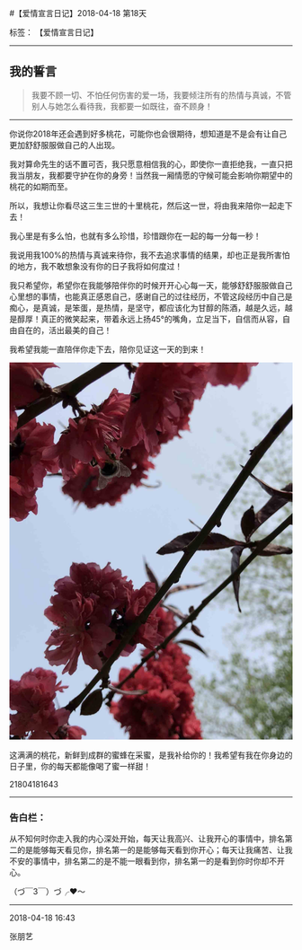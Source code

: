 ﻿#【爱情宣言日记】2018-04-18 第18天

标签： 【爱情宣言日记】

---

## 我的誓言


> 我要不顾一切、不怕任何伤害的爱一场，我要倾注所有的热情与真诚，不管别人与她怎么看待我，我都要一如既往，奋不顾身！


---


你说你2018年还会遇到好多桃花，可能你也会很期待，想知道是不是会有让自己更加舒舒服服做自己的人出现。

我对算命先生的话不置可否，我只愿意相信我的心，即使你一直拒绝我，一直只把我当朋友，我都要守护在你的身旁！当然我一厢情愿的守候可能会影响你期望中的桃花的如期而至。

所以，我想让你看尽这三生三世的十里桃花，然后这一世，将由我来陪你一起走下去！

我心里是有多么怕，也就有多么珍惜，珍惜跟你在一起的每一分每一秒！

我说用我100%的热情与真诚来待你，我不去追求事情的结果，却也正是我所害怕的地方，我不敢想象没有你的日子我将如何度过！

我只希望你，希望你在我能够陪伴你的时候开开心心每一天，能够舒舒服服做自己心里想的事情，也能真正感恩自己，感谢自己的过往经历，不管这段经历中自己是痴心，是真诚，是笨蛋，是热情，是坚守，都应该化为甘醇的陈酒，越是久远，越是醇厚！真正的微笑起来，带着永远上扬45°的嘴角，立足当下，自信而从容，自由自在的，活出最美的自己！

我希望我能一直陪伴你走下去，陪你见证这一天的到来！

![img](/img/love/IMG_2016.jpg)

这满满的桃花，新鲜到成群的蜜蜂在采蜜，是我补给你的！我希望有我在你身边的日子里，你的每天都能像喝了蜜一样甜！

21804181643


--------------

### 告白栏：

从不知何时你走入我的内心深处开始，每天让我高兴、让我开心的事情中，排名第二的是能够每天看见你，排名第一的是能够每天看到你开心；每天让我痛苦、让我不安的事情中，排名第二的是不能一眼看到你，排名第一的是看到你时你却不开心。


（づ￣3￣）づ╭❤～


----------

2018-04-18 16:43

张朋艺 